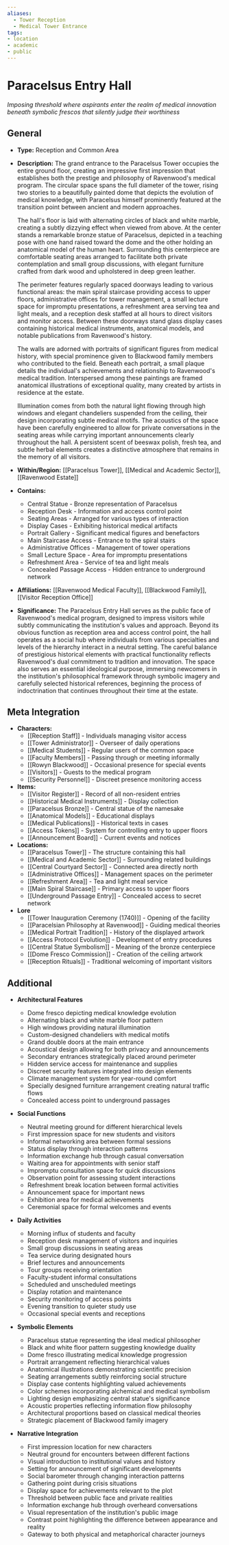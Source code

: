 ```yaml
---
aliases:
  - Tower Reception
  - Medical Tower Entrance
tags: 
- location
- academic
- public
---
```

# Paracelsus Entry Hall
*Imposing threshold where aspirants enter the realm of medical innovation beneath symbolic frescos that silently judge their worthiness*

## General

- **Type:** Reception and Common Area
- **Description:** The grand entrance to the Paracelsus Tower occupies the entire ground floor, creating an impressive first impression that establishes both the prestige and philosophy of Ravenwood's medical program. The circular space spans the full diameter of the tower, rising two stories to a beautifully painted dome that depicts the evolution of medical knowledge, with Paracelsus himself prominently featured at the transition point between ancient and modern approaches.

  The hall's floor is laid with alternating circles of black and white marble, creating a subtly dizzying effect when viewed from above. At the center stands a remarkable bronze statue of Paracelsus, depicted in a teaching pose with one hand raised toward the dome and the other holding an anatomical model of the human heart. Surrounding this centerpiece are comfortable seating areas arranged to facilitate both private contemplation and small group discussions, with elegant furniture crafted from dark wood and upholstered in deep green leather.

  The perimeter features regularly spaced doorways leading to various functional areas: the main spiral staircase providing access to upper floors, administrative offices for tower management, a small lecture space for impromptu presentations, a refreshment area serving tea and light meals, and a reception desk staffed at all hours to direct visitors and monitor access. Between these doorways stand glass display cases containing historical medical instruments, anatomical models, and notable publications from Ravenwood's history.

  The walls are adorned with portraits of significant figures from medical history, with special prominence given to Blackwood family members who contributed to the field. Beneath each portrait, a small plaque details the individual's achievements and relationship to Ravenwood's medical tradition. Interspersed among these paintings are framed anatomical illustrations of exceptional quality, many created by artists in residence at the estate.

  Illumination comes from both the natural light flowing through high windows and elegant chandeliers suspended from the ceiling, their design incorporating subtle medical motifs. The acoustics of the space have been carefully engineered to allow for private conversations in the seating areas while carrying important announcements clearly throughout the hall. A persistent scent of beeswax polish, fresh tea, and subtle herbal elements creates a distinctive atmosphere that remains in the memory of all visitors.
- **Within/Region:** [[Paracelsus Tower]], [[Medical and Academic Sector]], [[Ravenwood Estate]]
- **Contains:** 
	- Central Statue - Bronze representation of Paracelsus
	- Reception Desk - Information and access control point
	- Seating Areas - Arranged for various types of interaction
	- Display Cases - Exhibiting historical medical artifacts
	- Portrait Gallery - Significant medical figures and benefactors
	- Main Staircase Access - Entrance to the spiral stairs
	- Administrative Offices - Management of tower operations
	- Small Lecture Space - Area for impromptu presentations
	- Refreshment Area - Service of tea and light meals
	- Concealed Passage Access - Hidden entrance to underground network
- **Affiliations:** [[Ravenwood Medical Faculty]], [[Blackwood Family]], [[Visitor Reception Office]]
- **Significance:** The Paracelsus Entry Hall serves as the public face of Ravenwood's medical program, designed to impress visitors while subtly communicating the institution's values and approach. Beyond its obvious function as reception area and access control point, the hall operates as a social hub where individuals from various specialties and levels of the hierarchy interact in a neutral setting. The careful balance of prestigious historical elements with practical functionality reflects Ravenwood's dual commitment to tradition and innovation. The space also serves an essential ideological purpose, immersing newcomers in the institution's philosophical framework through symbolic imagery and carefully selected historical references, beginning the process of indoctrination that continues throughout their time at the estate.

## Meta Integration

- **Characters:**
	- [[Reception Staff]] - Individuals managing visitor access
	- [[Tower Administrator]] - Overseer of daily operations
	- [[Medical Students]] - Regular users of the common space
	- [[Faculty Members]] - Passing through or meeting informally
	- [[Rowyn Blackwood]] - Occasional presence for special events
	- [[Visitors]] - Guests to the medical program
	- [[Security Personnel]] - Discreet presence monitoring access
- **Items:**
	- [[Visitor Register]] - Record of all non-resident entries
	- [[Historical Medical Instruments]] - Display collection
	- [[Paracelsus Bronze]] - Central statue of the namesake
	- [[Anatomical Models]] - Educational displays
	- [[Medical Publications]] - Historical texts in cases
	- [[Access Tokens]] - System for controlling entry to upper floors
	- [[Announcement Board]] - Current events and notices
- **Locations:** 
	- [[Paracelsus Tower]] - The structure containing this hall
	- [[Medical and Academic Sector]] - Surrounding related buildings
	- [[Central Courtyard Sector]] - Connected area directly north
	- [[Administrative Offices]] - Management spaces on the perimeter
	- [[Refreshment Area]] - Tea and light meal service
	- [[Main Spiral Staircase]] - Primary access to upper floors
	- [[Underground Passage Entry]] - Concealed access to secret network
- **Lore**
	- [[Tower Inauguration Ceremony (1740)]] - Opening of the facility
	- [[Paracelsian Philosophy at Ravenwood]] - Guiding medical theories
	- [[Medical Portrait Tradition]] - History of the displayed artwork
	- [[Access Protocol Evolution]] - Development of entry procedures
	- [[Central Statue Symbolism]] - Meaning of the bronze centerpiece
	- [[Dome Fresco Commission]] - Creation of the ceiling artwork
	- [[Reception Rituals]] - Traditional welcoming of important visitors

## Additional

- **Architectural Features**
	- Dome fresco depicting medical knowledge evolution
	- Alternating black and white marble floor pattern
	- High windows providing natural illumination
	- Custom-designed chandeliers with medical motifs
	- Grand double doors at the main entrance
	- Acoustical design allowing for both privacy and announcements
	- Secondary entrances strategically placed around perimeter
	- Hidden service access for maintenance and supplies
	- Discreet security features integrated into design elements
	- Climate management system for year-round comfort
	- Specially designed furniture arrangement creating natural traffic flows
	- Concealed access point to underground passages

- **Social Functions**
	- Neutral meeting ground for different hierarchical levels
	- First impression space for new students and visitors
	- Informal networking area between formal sessions
	- Status display through interaction patterns
	- Information exchange hub through casual conversation
	- Waiting area for appointments with senior staff
	- Impromptu consultation space for quick discussions
	- Observation point for assessing student interactions
	- Refreshment break location between formal activities
	- Announcement space for important news
	- Exhibition area for medical achievements
	- Ceremonial space for formal welcomes and events

- **Daily Activities**
	- Morning influx of students and faculty
	- Reception desk management of visitors and inquiries
	- Small group discussions in seating areas
	- Tea service during designated hours
	- Brief lectures and announcements
	- Tour groups receiving orientation
	- Faculty-student informal consultations
	- Scheduled and unscheduled meetings
	- Display rotation and maintenance
	- Security monitoring of access points
	- Evening transition to quieter study use
	- Occasional special events and receptions

- **Symbolic Elements**
	- Paracelsus statue representing the ideal medical philosopher
	- Black and white floor pattern suggesting knowledge duality
	- Dome fresco illustrating medical knowledge progression
	- Portrait arrangement reflecting hierarchical values
	- Anatomical illustrations demonstrating scientific precision
	- Seating arrangements subtly reinforcing social structure
	- Display case contents highlighting valued achievements
	- Color schemes incorporating alchemical and medical symbolism
	- Lighting design emphasizing central statue's significance
	- Acoustic properties reflecting information flow philosophy
	- Architectural proportions based on classical medical theories
	- Strategic placement of Blackwood family imagery

- **Narrative Integration**
	- First impression location for new characters
	- Neutral ground for encounters between different factions
	- Visual introduction to institutional values and history
	- Setting for announcement of significant developments
	- Social barometer through changing interaction patterns
	- Gathering point during crisis situations
	- Display space for achievements relevant to the plot
	- Threshold between public face and private realities
	- Information exchange hub through overheard conversations
	- Visual representation of the institution's public image
	- Contrast point highlighting the difference between appearance and reality
	- Gateway to both physical and metaphorical character journeys